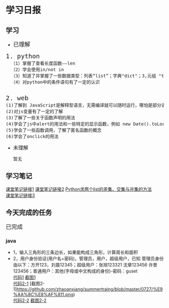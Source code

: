 # 学习日报

## 学习

* <font size=4>已理解</font>
<pre>
<font size=5>1. python</font>
  （1）掌握了查看长度函数——len
  （2）学会使用in/not in
  （3）知道了并掌握了一些数据类型：列表“list”；字典"dict"；3,元组 "tuple"；集合"set"的相关用法
  （4）对python中的条件语句有了一定的认识
   
</pre>
<pre><font size=5>2. web</font>
(1)了解到 JavaScript是解释型语言，无需编译就可以随时运行，哪怕是部分语法书写有误，也照样运行，但是可能会得不到想要的结果，没有语法错误的还能正常运行。
(2)对js变量有了一定的了解
(3)了解了一些关于函数声明的用法
(4)学会了js中alert的用法和一些特定的显示函数，例如 new Date().toLocaleDateString()显示本地时间
(5)学会了一些函数调用，了解了匿名函数的概念
(6)学会了onclick的用法
</pre>
* <font size=3.5>未理解</font>

    暂无

## 学习笔记

[课堂笔记链接1](https://github.com/zhaoanxiang/summertraing/blob/master/0727/%E5%AD%A6%E4%B9%A0%E7%AC%94%E8%AE%B0.md) 
[课堂笔记链接2](https://github.com/zhaoanxiang/summertraing/blob/master/0727/%E7%AC%94%E8%AE%B0.py) 
[Python求两个list的差集、交集与并集的方法](https://m.pythontab.com/article/1206)  
[课堂笔记链接3](https://github.com/zhaoanxiang/summertraing/blob/master/0727/js.html) 






## 今天完成的任务

<font size=4>已完成</font>    

 ### java
 * 1，输入三角形的三条边长，如果能构成三角形，计算周长和面积
 * 2，用户身份验证(用户名+密码)，管理员，用户，超级用户，已知 管理员身份由以下：方开123，刘晨12345；超级用户：张旭123321 沈章123456 许景123456；普通用户：其他(字母或中文构成的身份)-密码：guset  
[代码1](https://github.com/zhaoanxiang/summertraing/blob/master/0727/%E4%B8%89%E8%A7%92%E5%BD%A2.py)  [截图1](https://github.com/zhaoanxiang/summertraing/blob/master/0727/%E4%B8%89%E8%A7%92%E5%BD%A2.png)  
[代码2-1](https://github.com/zhaoanxiang/summertraing/blob/master/0727/%E7%94%A8%E6%88%B7%E5%90%8D%E8%BA%AB%E4%BB%BD%E9%AA%8C%E8%AF%811.py) [截图2-1]https://github.com/zhaoanxiang/summertraing/blob/master/0727/%E9%AA%8C%E8%AF%811.png)  
[代码2-2](https://github.com/zhaoanxiang/summertraing/blob/master/0727/%E7%94%A8%E6%88%B7%E5%90%8D%E8%BA%AB%E4%BB%BD%E9%AA%8C%E8%AF%812.py) [截图2-2](https://github.com/zhaoanxiang/summertraing/blob/master/0727/%E9%AA%8C%E8%AF%812.png)





 

